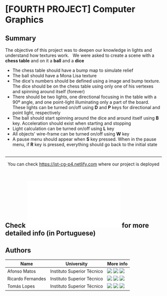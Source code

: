 # [FOURTH PROJECT] Computer Graphics

## Summary
The objective of this project was to deepen our knowledge in lights and understand how textures work.  
We were asked to create a scene with a **chess table** and on it a **ball** and a **dice**  
* The chess table should have a bump map to simulate relief 
* The ball should have a Mona Lisa texture 
* The dice's numbers should be defined using a image and bump texture. The dice should be on the chess table using only one of his vertexes and spinning around itself (forever)
* There should be two lights, one directional focusing in the table with a 90º angle, and one point-light illuminating only a part of the board. These lights can be turned on/off using **D** and **P** keys for directional and point light, respectively  
* The ball should start spinning around the dice and around itself using **B** key. Acceleration should exist when starting and stopping  
* Light calculation can be turned on/off using **L** key  
* All objects' wire-frame can be turned on/off using **W** key
* A pause menu should appear when **S** key pressed. When in the pause menu, if **R** key is pressed, everything should go back to the initial state  
  
---
  
You can check https://ist-cg-p4.netlify.com where our project is deployed  

## Check ![project.pdf](./project.pdf) for more detailed info (in Portuguese)

## Authors 
| Name | University | More info |
| ---- | ---- | ---- |
| Afonso Matos | Instituto Superior Técnico | [<img src="https://i.ibb.co/brG8fnX/mail-6.png" width="17">](mailto:afonsolfmatos@gmail.com "afonsolfmatos@gmail.com") [<img src="https://github.githubassets.com/favicon.ico" width="17">](https://github.com/afonsomatos "afonsomatos") [<img src="https://i.ibb.co/TvQPw7N/linkedin-logo.png" width="17">](https://www.linkedin.com/in/afonsomatos/ "afonsomatos") |
| Ricardo Fernandes | Instituto Superior Técnico | [<img src="https://i.ibb.co/brG8fnX/mail-6.png" width="17">](mailto:ricardo.s.fernandes@tecnico.ulisboa.pt "ricardo.s.fernandes@tecnico.ulisboa.pt") [<img src="https://github.githubassets.com/favicon.ico" width="17">](https://github.com/rickerp "rickerp") [<img src="https://i.ibb.co/TvQPw7N/linkedin-logo.png" width="17">](https://www.linkedin.com/in/rickerp/ "rickerp") |
| Tomás Lopes | Instituto Superior Técnico | [<img src="https://i.ibb.co/brG8fnX/mail-6.png" width="17">](mailto:joaotomaslopes@hotmail.com "joaotomaslopes@hotmail.com") [<img src="https://github.githubassets.com/favicon.ico" width="17">](https://github.com/tomlopes "tomlopes") [<img src="https://i.ibb.co/TvQPw7N/linkedin-logo.png" width="17">](https://www.linkedin.com/in/tom%C3%A1s-lopes-898a64197/ "tom%C3%A1s-lopes-898a64197") |
